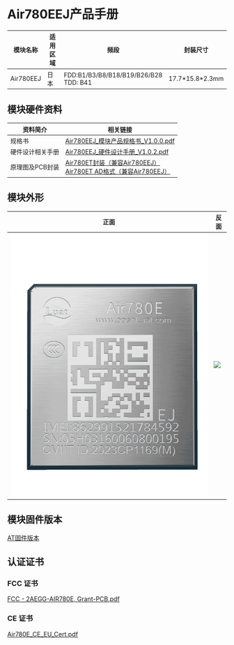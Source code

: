 # Air780EEJ产品手册

| 模块名称  | 适用区域 | 频段                                       | 封装尺寸          |
| --------- | -------- | ------------------------------------------ | ----------------- |
| Air780EEJ | 日本     | FDD:B1/B3/B8/B18/B19/B26/B28<br />TDD: B41 | 17.7\*15.8\*2.3mm |

## 模块硬件资料

| 资料简介         | 相关链接                                                                                                                                                                                                                                                                                 |
| ---------------- | ---------------------------------------------------------------------------------------------------------------------------------------------------------------------------------------------------------------------------------------------------------------------------------------- |
| 规格书           | [Air780EEJ_模块产品规格书_V1.0.0.pdf](https://cdn.openluat-luatcommunity.openluat.com/attachment/20240704150312533_Air780EEJ_%E6%A8%A1%E5%9D%97%E4%BA%A7%E5%93%81%E8%A7%84%E6%A0%BC%E4%B9%A6_V1.0.0.pdf)                                                                                    |
| 硬件设计相关手册 | [Air780EEJ_硬件设计手册_V1.0.2.pdf](https://cdn.openluat-luatcommunity.openluat.com/attachment/20240813163431338_Air780EEJ_%E7%A1%AC%E4%BB%B6%E8%AE%BE%E8%AE%A1%E6%89%8B%E5%86%8C_V1.0.2.pdf)                                                                                               |
| 原理图及PCB封装  | [Air780ET封装（兼容Air780EEJ）](https://cdn.openluat-luatcommunity.openluat.com/attachment/20231201161306641_Air780ET&L%E5%B0%81%E8%A3%85.7z)<br />[Air780ET AD格式（兼容Air780EEJ）](https://cdn.openluat-luatcommunity.openluat.com/attachment/20231205101545667_780ET&L_AD%E6%A0%BC%E5%BC%8F.zip) |


## 模块外形

| 正面                    | 反面                          |
| ----------------------- | ----------------------------- |
| ![](./image/780EEJ.png) | ![](./image/780E系列反面.png) |

## 模块固件版本

[AT固件版本](https://docs.openluat.com/air780eej/at/firmware/)

## 认证证书

### FCC 证书

[FCC - 2AEGG-AIR780E, Grant-PCB.pdf](https://cdn.openluat-luatcommunity.openluat.com/attachment/20240603142151984_FCC%C2%A0-%C2%A02AEGG-AIR780E,%C2%A0Grant-PCB.pdf)

### CE 证书

[Air780E_CE_EU_Cert.pdf](https://cdn.openluat-luatcommunity.openluat.com/attachment/20240514145856564_Air780E_CE_EU_Cert.pdf)
